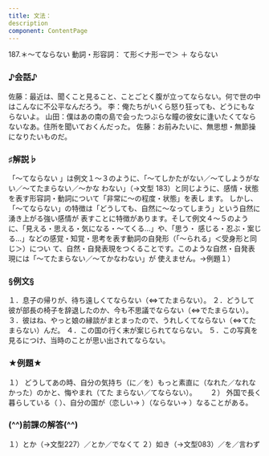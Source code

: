 ```yaml
---
title: 文法：
description
component: ContentPage
---
```



187.＊～てならない
動詞・形容詞： て形＜ナ形ーで＞ ＋ ならない
### ♪会話♪
佐藤：最近は、聞くこと見ること、ことごとく腹が立ってならない。何で世の中はこんなに不公平なんだろう。
李：俺たちがいくら怒り狂っても、どうにもならないよ。
山田：僕はあの南の島で会ったつぶらな瞳の彼女に逢いたくてならないなあ。住所を聞いておくんだった。 佐藤：お前みたいに、無思想・無節操になりたいものだ。
### ♯解説♭
「～てならない 」は例文１～３のように、「～てしかたがない／～てしようがない／～てたまらない／～かな わない」（→文型 183）と同じように、感情・状態を表す形容詞・動詞について「非常に～の程度・状態」を表し ます。
しかし、「～てならない」の特徴は「どうしても、自然に～なってしまう」という自然に湧き上がる強い感情が 表すことに特徴があります。そして例文４～５のように、「見える・思える・気になる・～てくる…」や、「思う・ 感じる・忍ぶ・案じる…」などの感覚・知覚・思考を表す動詞の自発形（「～られる」＜受身形と同じ＞）につい て、自然・自発表現をつくることです。このような自然・自発表現には「～てたまらない／～てかなわない」が 使えません。→例題１）
### §例文§
１．息子の帰りが、待ち遠しくてならない（⇔てたまらない）。 ２．どうして彼が部長の椅子を辞退したのか、今も不思議でならない（⇔でたまらない）。 ３．彼はね、やっと娘の縁談がまとまったので、うれしくてならない（⇔てたまらない）んだ。
４．この国の行く末が案じられてならない。
５．この写真を見るにつけ、当時のことが思い出されてならない。
### ★例題★
１） どうしてあの時、自分の気持ち（に／を）もっと素直に（なれた／なれなかった）のかと、悔やまれ（てた
まらない／てならない）。      
２） 外国で長く暮らしている（ ）、自分の国が（恋しい→ ）（ならない→ ）なることがある。
### (^^)前課の解答(^^)
１）とか（→文型227）／とか／でなくて
２）如き（→文型083）／を／言わず
